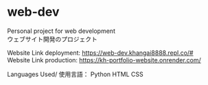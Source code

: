 # web-dev
Personal project for web development\
ウェブサイト開発のプロジェクト

Website Link deployment: https://web-dev.khangai8888.repl.co/# \
Website Link production: https://kh-portfolio-website.onrender.com/

Languages Used/ 使用言語：
Python HTML CSS
